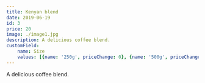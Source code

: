 ```yaml
---
title: Kenyan blend
date: 2019-06-19
id: 3
price: 20
image: ./image1.jpg
description: A delicious coffee blend.
customField:
    name: Size
    values: [{name: '250g', priceChange: 0}, {name: '500g', priceChange: 15.00}, {name: '1kg', priceChange: 25.00}]
---
```


A delicious coffee blend.
